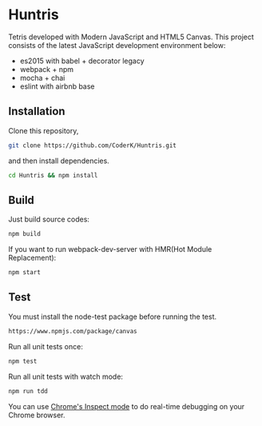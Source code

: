 # Huntris

Tetris developed with Modern JavaScript and HTML5 Canvas. This project consists of the latest JavaScript development environment below:

- es2015 with babel + decorator legacy
- webpack + npm
- mocha + chai
- eslint with airbnb base

## Installation

Clone this repository,

```sh
git clone https://github.com/CoderK/Huntris.git

```

and then install dependencies.

```sh
cd Huntris && npm install
```

## Build

Just build source codes:

```sh
npm build
```

If you want to run webpack-dev-server with HMR(Hot Module Replacement):

```sh
npm start
```

## Test

You must install the node-test package before running the test.

```sh
https://www.npmjs.com/package/canvas
```

Run all unit tests once:

```sh
npm test
```

Run all unit tests with watch mode:

```sh
npm run tdd
```

You can use [Chrome's Inspect mode](https://medium.com/@paul_irish/debugging-node-js-nightlies-with-chrome-devtools-7c4a1b95ae27#.w8cl5g7m2) to do real-time debugging on your Chrome browser.